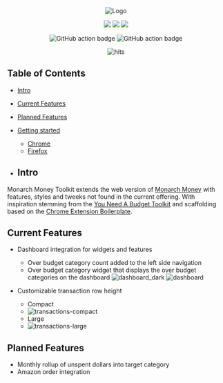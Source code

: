 <div align="center">

<picture>
    <source media="(prefers-color-scheme: dark)" srcset="https://github.com/user-attachments/assets/48e2345c-ad35-45e1-9e53-4e72dc0fbea7" />
    <source media="(prefers-color-scheme: light)" srcset="https://github.com/user-attachments/assets/1f86e75a-84f6-478b-b292-44a263221e2c" />
    <img alt="Logo" src="https://github.com/user-attachments/assets/4128549d-9977-4ecf-8c8c-703b08debd4e" />
</picture>

![](https://img.shields.io/badge/React-61DAFB?style=flat-square&logo=react&logoColor=black)
![](https://img.shields.io/badge/Typescript-3178C6?style=flat-square&logo=typescript&logoColor=white)
![](https://badges.aleen42.com/src/vitejs.svg)

![GitHub action badge](https://github.com/dandurland/monarch-money-toolkit/actions/workflows/build-zip.yml/badge.svg)
![GitHub action badge](https://github.com/dandurland/monarch-money-toolkit/actions/workflows/lint.yml/badge.svg)

<img src="https://hits.seeyoufarm.com/api/count/incr/badge.svg?url=https://github.com/dandurland/monarch-money-toolkitFactions&count_bg=%23#222222&title_bg=%23#454545&title=😀&edge_flat=true" alt="hits"/>

</div>

## Table of Contents

- [Intro](#intro)
- [Current Features](#current-features)
- [Planned Features](#planned-features)
- [Getting started](#getting-started)
    - [Chrome](#getting-started-chrome)
    - [Firefox](#getting-started-firefox)

- ## Intro

Monarch Money Toolkit extends the web version of [Monarch Money](https://monarchmoney.com) with features, styles and tweeks not found in the current offering.
With inspiration stemming from the [You Need A Budget Toolkit](https://www.toolkitforynab.com/) and scaffolding based on the [Chrome Extension Boilerplate](https://github.com/Jonghakseo/chrome-extension-boilerplate-react-vite?tab=readme-ov-file).

## Current Features
- Dashboard integration for widgets and features
    - Over budget category count added to the left side navigation
    - Over budget category widget that displays the over budget categories on the dashboard
  ![dashboard_dark](https://github.com/user-attachments/assets/ab5fc690-9492-48f4-a377-9050852c47da)
  ![dashboard](https://github.com/user-attachments/assets/34583531-352c-43e9-a41c-c4a931af0576)

- Customizable transaction row height
    - Compact
    - ![transactions-compact](https://github.com/user-attachments/assets/43fd0c19-4059-4a57-8cbb-7a899427dd56)
    - Large
    - ![transactions-large](https://github.com/user-attachments/assets/c4772bf0-1c4e-443e-b043-96639f181ac4)

## Planned Features
- Monthly rollup of unspent dollars into target category
- Amazon order integration
